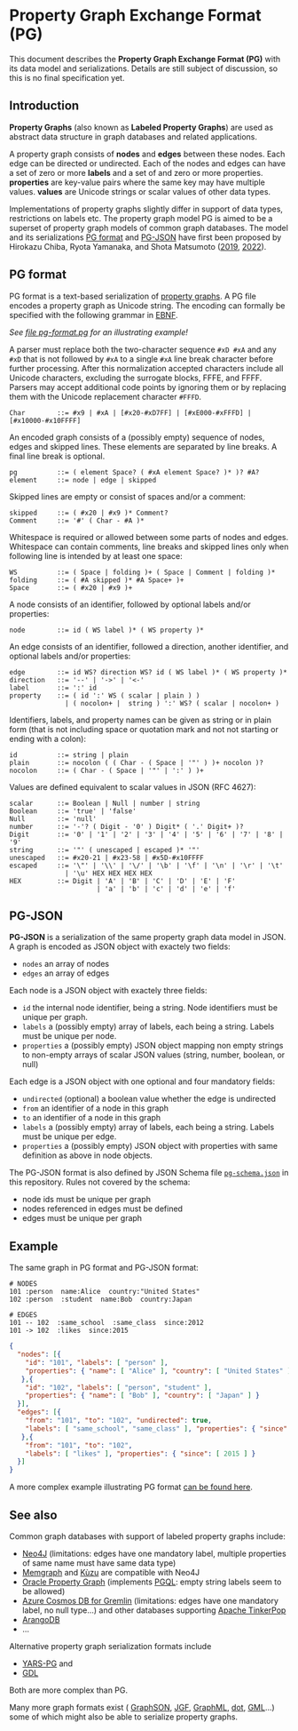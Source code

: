 # Property Graph Exchange Format (PG)

This document describes the **Property Graph Exchange Format (PG)** with its
data model and serializations. Details are still subject of discussion, so this
is no final specification yet.

## Introduction

**Property Graphs** (also known as **Labeled Property Graphs**) are used as
abstract data structure in graph databases and related applications. 

A property graph consists of **nodes** and **edges** between these nodes. Each
edge can be directed or undirected.  Each of the nodes and edges can have a set
of zero or more **labels** and a set of and zero or more properties.
**properties** are key-value pairs where the same key may have multiple values.
**values** are Unicode strings or scalar values of other data types.

Implementations of property graphs slightly differ in support of data types,
restrictions on labels etc. The property graph model PG is aimed to be a
superset of property graph models of common graph databases. The model and its
serializations [PG format](#pg-format) and [PG-JSON](#pg-json) have first been
proposed by Hirokazu Chiba, Ryota Yamanaka, and Shota Matsumoto
([2019](https://arxiv.org/abs/1907.03936), [2022](https://arxiv.org/abs/2203.06393)).

## PG format

PG format is a text-based serialization of [property graphs](#property-graphs).
A PG file encodes a property graph as Unicode string. The encoding can formally
be specified with the following grammar in
[EBNF](https://www.w3.org/TR/xml/#sec-notation).

*See [file pg-format.pg](./pg-format.pg) for an illustrating example!*

A parser must replace both the two-character sequence `#xD #xA` and any `#xD`
that is not followed by `#xA` to a single `#xA` line break character before
further processing. After this normalization accepted characters include all
Unicode characters, excluding the surrogate blocks, FFFE, and FFFF. Parsers
may accept additional code points by ignoring them or by replacing them with the
Unicode replacement character `#FFFD`.

~~~
Char	    ::= #x9 | #xA | [#x20-#xD7FF] | [#xE000-#xFFFD] | [#x10000-#x10FFFF]
~~~

An encoded graph consists of a (possibly empty) sequence of nodes, edges and
skipped lines. These elements are separated by line breaks. A final line break
is optional.

~~~
pg          ::= ( element Space? ( #xA element Space? )* )? #A?
element     ::= node | edge | skipped
~~~

Skipped lines are empty or consist of spaces and/or a comment:

~~~
skipped     ::= ( #x20 | #x9 )* Comment?
Comment     ::= '#' ( Char - #A )*
~~~

Whitespace is required or allowed between some parts of nodes and edges.
Whitespace can contain comments, line breaks and skipped lines only when
following line is intended by at least one space:

~~~
WS          ::= ( Space | folding )+ ( Space | Comment | folding )*
folding     ::= ( #A skipped )* #A Space+ )+
Space       ::= ( #x20 | #x9 )+
~~~

A node consists of an identifier, followed by optional labels and/or properties:

~~~
node        ::= id ( WS label )* ( WS property )*
~~~

An edge consists of an identifier, followed a direction, another identifier,
and optional labels and/or properties:

~~~
edge        ::= id WS? direction WS? id ( WS label )* ( WS property )*
direction   ::= '--' | '->' | '<-'
label       ::= ':' id
property    ::= ( id ':' WS ( scalar | plain ) )
              | ( nocolon+ |  string ) ':' WS? ( scalar | nocolon+ )
~~~

Identifiers, labels, and property names can be given as string or in plain form (that is not including space or quotation mark and not not starting or ending with a colon):

~~~
id          ::= string | plain
plain       ::= nocolon ( ( Char - ( Space | '"' ) )+ nocolon )?
nocolon     ::= ( Char - ( Space | '"' | ':' ) )+
~~~

Values are defined equivalent to scalar values in JSON (RFC 4627):

~~~
scalar      ::= Boolean | Null | number | string
Boolean     ::= 'true' | 'false' 
Null        ::= 'null'
number      ::= '-'? ( Digit - '0' ) Digit* ( '.' Digit+ )? 
Digit       ::= '0' | '1' | '2' | '3' | '4' | '5' | '6' | '7' | '8' | '9'
string      ::= '"' ( unescaped | escaped )* '"'
unescaped   ::= #x20-21 | #x23-58 | #x5D-#x10FFFF
escaped     ::= '\"' | '\\' | '\/' | '\b' | '\f' | '\n' | '\r' | '\t' 
              | '\u' HEX HEX HEX HEX 
HEX         ::= Digit | 'A' | 'B' | 'C' | 'D' | 'E' | 'F' 
                      | 'a' | 'b' | 'c' | 'd' | 'e' | 'f'
~~~

## PG-JSON

**PG-JSON** is a serialization of the same property graph data model in JSON. A graph is encoded as JSON object with exactely two fields:

- `nodes` an array of nodes
- `edges` an array of edges

Each node is a JSON object with exactely three fields:

- `id` the internal node identifier, being a string. Node identifiers must be unique per graph.
- `labels` a (possibly empty) array of labels, each being a string. Labels must be unique per node.
- `properties` a (possibly empty) JSON object mapping non empty strings to non-empty arrays of scalar JSON values (string, number, boolean, or null)

Each edge is a JSON object with one optional and four mandatory fields:

- `undirected` (optional) a boolean value whether the edge is undirected
- `from` an identifier of a node in this graph
- `to` an identifier of a node in this graph
- `labels` a (possibly empty) array of labels, each being a string. Labels must be unique per edge.
- `properties` a (possibly empty) JSON object with properties with same definition as above in node objects.

The PG-JSON format is also defined by JSON Schema file
[`pg-schema.json`](../pg-schema.json) in this repository. Rules not covered
by the schema:

- node ids must be unique per graph
- nodes referenced in edges must be defined
- edges must be unique per graph

## Example

The same graph in PG format and PG-JSON format:

~~~
# NODES
101 :person  name:Alice  country:"United States"
102 :person  :student  name:Bob  country:Japan

# EDGES
101 -- 102  :same_school  :same_class  since:2012
101 -> 102  :likes  since:2015
~~~

~~~json
{
  "nodes": [{
    "id": "101", "labels": [ "person" ],
    "properties": { "name": [ "Alice" ], "country": [ "United States" ] }
   },{
    "id": "102", "labels": [ "person", "student" ],
    "properties": { "name": [ "Bob" ], "country": [ "Japan" ] }
  }],
  "edges": [{
    "from": "101", "to": "102", "undirected": true,
    "labels": [ "same_school", "same_class" ], "properties": { "since": [ 2012 ] }
   },{
    "from": "101", "to": "102",
    "labels": [ "likes" ], "properties": { "since": [ 2015 ] }
  }]
}
~~~

A more complex example illustrating PG format [can be found here](./pg-format.pg).

## See also

Common graph databases with support of labeled property graphs include:

- [Neo4J](https://neo4j.com/) (limitations: edges have one mandatory label, multiple properties of same name must have same data type)
- [Memgraph](https://memgraph.com/) and [Kùzu](https://kuzudb.com) are compatible with Neo4J
- [Oracle Property Graph](https://docs.oracle.com/en/database/oracle/property-graph/index.html) (implements [PGQL](https://pgql-lang.org/): empty string labels seem to be allowed)
- [Azure Cosmos DB for Gremlin](https://learn.microsoft.com/azure/cosmos-db/gremlin/) (limitations: edges have one mandatory label, no null type...) and other databases supporting [Apache TinkerPop](https://tinkerpop.apache.org/)
- [ArangoDB](https://arangodb.com/)
- ...

Alternative property graph serialization formats include

- [YARS-PG](https://github.com/lszeremeta/yarspg) and
- [GDL](https://github.com/s1ck/gdl)

Both are more complex than PG.

Many more graph formats exist (
[GraphSON](https://tinkerpop.apache.org/docs/3.7.1/dev/io/#graphson),
[JGF](http://jsongraphformat.info/),
[GraphML](http://graphml.graphdrawing.org/),
[dot](https://graphviz.org/doc/info/lang.html),
[GML](https://en.wikipedia.org/wiki/Graph_Modelling_Language)...)
some of which might also be able to serialize property graphs.



